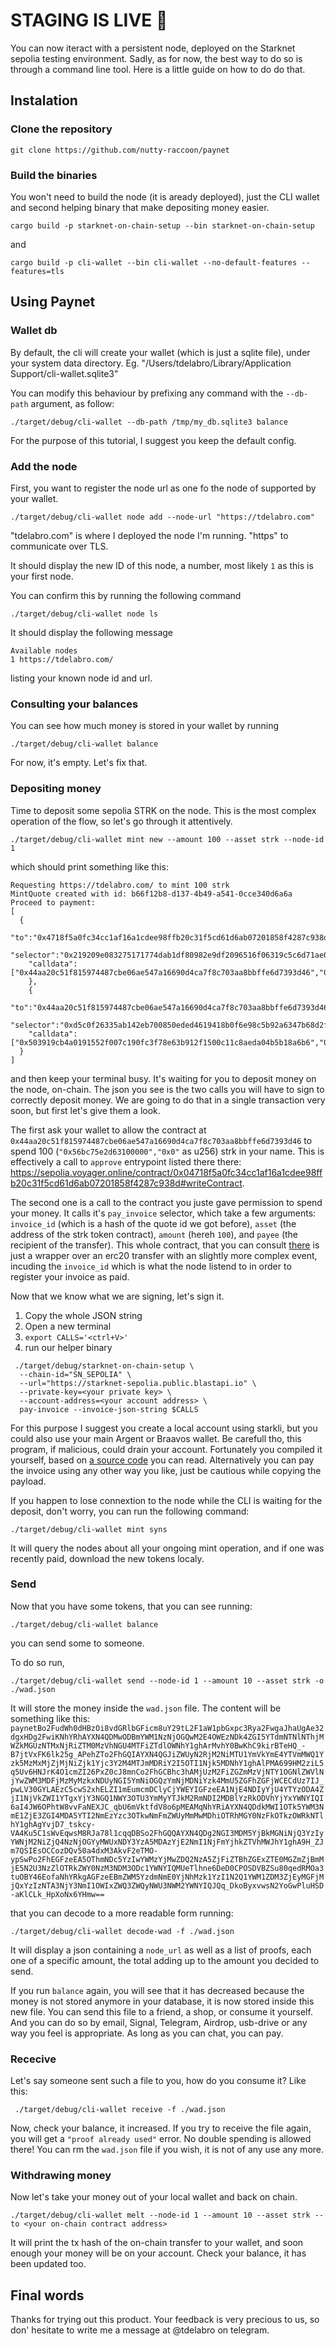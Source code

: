 # STAGING IS LIVE 🎉

You can now iteract with a persistent node, deployed on the Starknet sepolia testing environment.
Sadly, as for now, the best way to do so is through a command line tool.
Here is a little guide on how to do do that.

## Instalation

### Clone the repository

```shell
git clone https://github.com/nutty-raccoon/paynet
```

### Build the binaries

You won't need to build the node (it is aready deployed), just the CLI wallet and second helping binary that make depositing money easier.

```shell
cargo build -p starknet-on-chain-setup --bin starknet-on-chain-setup
```
and
```shell
cargo build -p cli-wallet --bin cli-wallet --no-default-features --features=tls
```

## Using Paynet

### Wallet db

By default, the cli will create your wallet (which is just a sqlite file), under your system data directory.
Eg. "/Users/tdelabro/Library/Application Support/cli-wallet.sqlite3"

You can modify this behaviour by prefixing any command with the `--db-path` argument, as follow:
```shell
./target/debug/cli-wallet --db-path /tmp/my_db.sqlite3 balance
```

For the purpose of this tutorial, I suggest you keep the default config.

### Add the node

First, you want to register the node url as one fo the node of supported by your wallet.

```shell
./target/debug/cli-wallet node add --node-url "https://tdelabro.com"
```

"tdelabro.com" is where I deployed the node I'm running.
"https" to communicate over TLS.

It should display the new ID of this node, a number, most likely `1` as this is your first node.

You can confirm this by running the following command

```shell
./target/debug/cli-wallet node ls
```

It should display the following message
```
Available nodes
1 https://tdelabro.com/
```
listing your known node id and url.

### Consulting your balances

You can see how much money is stored in your wallet by running

```shell
./target/debug/cli-wallet balance
```

For now, it's empty. Let's fix that.

### Depositing money

Time to deposit some sepolia STRK on the node.
This is the most complex operation of the flow, so let's go through it attentively.

```shell
./target/debug/cli-wallet mint new --amount 100 --asset strk --node-id 1
```
which should print something like this:
```shell
Requesting https://tdelabro.com/ to mint 100 strk
MintQuote created with id: b66f12b8-d137-4b49-a541-0cce340d6a6a
Proceed to payment:
[
  {
    "to":"0x4718f5a0fc34cc1af16a1cdee98ffb20c31f5cd61d6ab07201858f4287c938d",
    "selector":"0x219209e083275171774dab1df80982e9df2096516f06319c5c6d71ae0a8480c",
    "calldata":["0x44aa20c51f815974487cbe06ae547a16690d4ca7f8c703aa8bbffe6d7393d46","0x56bc75e2d63100000","0x0"]
    },
    {
    "to":"0x44aa20c51f815974487cbe06ae547a16690d4ca7f8c703aa8bbffe6d7393d46",
    "selector":"0xd5c0f26335ab142eb700850eded4619418b0f6e98c5b92a6347b68d2f2a0c",
    "calldata":["0x503919cb4a0191552f007c190fc3f78e63b912f1500c11c8aeda04b5b18a6b6","0x4718f5a0fc34cc1af16a1cdee98ffb20c31f5cd61d6ab07201858f4287c938d","0x56bc75e2d63100000","0x0","0x2a4c56a99f93d0b19f9a3b09640cb9fd1f4c426474a85dedfec573849ab6235"]
  }
]
```
and then keep your terminal busy. It's waiting for you to deposit money on the node, on-chain.
The json you see is the two calls you will have to sign to correctly deposit money.
We are going to do that in a single transaction very soon, but first let's give them a look.

The first ask your wallet to allow the contract at `0x44aa20c51f815974487cbe06ae547a16690d4ca7f8c703aa8bbffe6d7393d46` to spend 100 (`"0x56bc75e2d63100000","0x0"` as u256) strk in your name. 
This is effectively a call to `approve` entrypoint listed there there: https://sepolia.voyager.online/contract/0x04718f5a0fc34cc1af16a1cdee98ffb20c31f5cd61d6ab07201858f4287c938d#writeContract.

The second one is a call to the contract you juste gave permission to spend your money. It calls it's `pay_invoice` selector, which take a few arguments: `invoice_id` (which is a hash of the quote id we got before), `asset` (the address of the strk token contract), `amount` (hereh `100`), and `payee` (the recipient of the transfer). 
This whole contract, that you can consult [there](./contracts/invoice/src/lib.cairo) is just a wrapper over an erc20 transfer with an slightly more complex event, incuding the `invoice_id` which is what the node listend to in order to register your invoice as paid.

Now that we know what we are signing, let's sign it.

1. Copy the whole JSON string
2. Open a new terminal
3. `export CALLS='<ctrl+V>'`
4. run our helper binary
```shell
 ./target/debug/starknet-on-chain-setup \
  --chain-id="SN_SEPOLIA" \
  --url="https://starknet-sepolia.public.blastapi.io" \
  --private-key=<your private key> \
  --account-address=<your account address> \
  pay-invoice --invoice-json-string $CALLS
```

For this purpose I suggest you create a local account using starkli, but you could also use your main Argent or Braavos wallet.
Be carefull tho, this program, if malicious, could drain your account. Fortunately you compiled it yourself, based on [a source code](./crates/bin/starknet-on-chain-setup/src/main.rs) you can read.
Alternatively you can pay the invoice using any other way you like, just be cautious while copying the payload.

If you happen to lose connextion to the node while the CLI is waiting for the deposit, don't worry, you can run the following command:
```shell
./target/debug/cli-wallet mint syns
```
It will query the nodes about all your ongoing mint operation, and if one was recently paid, download the new tokens localy.

### Send

Now that you have some tokens, that you can see running:
```shell
./target/debug/cli-wallet balance
```
you can send some to someone.

To do so run,
```shell
./target/debug/cli-wallet send --node-id 1 --amount 10 --asset strk -o ./wad.json
```

It will store the money inside the `wad.json` file.
The content will be something like this:
`paynetBo2FudWh0dHBzOi8vdGRlbGFicm8uY29tL2F1aW1pbGxpc3Rya2FwgaJhaUgAe32dgxHDg2FwiKNhYRhAYXN4QDMwODBmYWM1NzNjOGQwM2E4OWEzNDk4ZGI5YTdmNTNlNThjMWZkMGUzNTMxNjRiZTM0MzVhNGU4MTFiZTdlOWNhY1ghArMvhY0BwKhC9kirBTeHQ_-B7jtVxFK6lk25g_APehZTo2FhGQIAYXN4QGJiZWUyN2RjM2NiMTU1YmVkYmE4YTVmMWQ1Yzk5MzMxMjZjMjNiZjk1Yjc3Y2M4MTJmMDRiY2I5OTI1Njk5MDNhY1ghAlPMA699HM2ziL5q5Uv6HNJrK4O1cmZI26PxZ0cJ8mnCo2FhGCBhc3hAMjUzM2FiZGZmMzVjNTY1OGNlZWVlNjYwZWM3MDFjMzMyMzkxNDUyNGI5YmNiOGQzYmNjMDNiYzk4MmU5ZGFhZGFjWCECdUz7IJ_pwLV30GYLAEzC5cwS2xhELZI1mEumcmDClyCjYWEYIGFzeEA1NjE4NDIyYjU4YTYzODA4ZjI1NjVkZWI1YTgxYjY3NGQ1NWY3OTU3YmMyYTJkM2RmNDI2MDBlYzRkODVhYjYxYWNYIQI6aI4JW6OPhtW8vvFaNEXJC_qbU6mVktfdV8o6pMEAMqNhYRiAYXN4QDdkMWI1OTk5YWM3NmE1ZjE3ZGI4MDA5YTI2NmEzYzc3OTkwNmFmZWUyMmMwMDhiOTRhMGY0NzFkOTkzOWRkNTlhY1ghAgYvjD7_tskcy-VA4Ku5C1sWvEqwsM8RJa78l1cqqDBSo2FhGQQAYXN4QDg2NGI3MDM5YjBkMGNiNjQ3YzIyYWNjM2NiZjQ4NzNjOGYyMWUxNDY3YzA5MDAzYjE2NmI1NjFmYjhkZTVhMWJhY1ghA9H_ZJm7QSIEsOCCozDQv50a4dxM3AkvF2eTMO-ypSwPo2FhEGFzeEA5OThmNDc5YzIwYWMzYjMwZDQ2NzA5ZjFiZTBhZGExZTE0MGZmZjBmMjE5N2U3NzZlOTRkZWY0NzM3NDM3ODc1YWNYIQMUeTlhne6DeD0CPOSDVBZSu80qedRMOa3tuOBY46EofaNhYRkgAGFzeEBmZWM5YzdmNmE0YjNhMzk1YzI1N2Q1YWM1ZDM3ZjEyMGFjMjQxYzIzNTA3NjY3NmI1OWIxZWQ3ZWQyNWU3NWM2YWNYIQJQq_DkoByxvwsN2YoGwPluHSD-aKlCLk_HpXoNx6YHmw==`

that you can decode to a more readable form running:
```shell
./target/debug/cli-wallet decode-wad -f ./wad.json
```
It will display a json containing a `node_url` as well as a list of proofs, each one of a specific amount, the total adding up to the amount you decided to send.

If you run `balance` again, you will see that it has decreased because the money is not stored anymore in your database, it is now stored inside this new file.
You can send this file to a friend, a shop, or consume it yourself. And you can do so by email, Signal, Telegram, Airdrop, usb-drive or any way you feel is appropriate.
As long as you can chat, you can pay. 

### Rececive

Let's say someone sent such a file to you, how do you consume it?
Like this:
```shell
 ./target/debug/cli-wallet receive -f ./wad.json
```

Now, check your balance, it increased.
If you try to receive the file again, you will get a `"proof already used"` error. No double spending is allowed there!
You can rm the `wad.json` file if you wish, it is not of any use any more.


### Withdrawing money

Now let's take your money out of your local wallet and back on chain.
```shell
./target/debug/cli-wallet melt --node-id 1 --amount 10 --asset strk --to <your on-chain contract address>
```
It will print the tx hash of the on-chain transfer to your wallet, and soon enough your money will be on your account.
Check your balance, it has been updated too.


## Final words 

Thanks for trying out this product. Your feedback is very precious to us, so don' hesitate to write me a message at @tdelabro on telegram.
